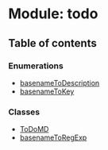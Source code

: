 # Module: todo

## Table of contents

### Enumerations

- [basenameToDescription](../wiki/todo.basenameToDescription)
- [basenameToKey](../wiki/todo.basenameToKey)

### Classes

- [ToDoMD](../wiki/todo.ToDoMD)
- [basenameToRegExp](../wiki/todo.basenameToRegExp)
